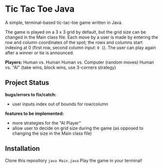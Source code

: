 # Tic Tac Toe Java
A simple, terminal-based tic-tac-toe game written in Java. 

The game is played on a 3 x 3 grid by default, but the grid size can be changed in the Main class file. 
Each move by a user is made by entering the row and column coordinates of the spot; the rows and columns start indexing at 0 (first row, second column input: `0 1`). The user can play again after a winner or tie is announced. 

**Players:**
Human vs. Human
Human vs. Computer (random moves)
Human vs. "AI" (take wins, block wins, use 3-corners strategy)

## Project Status
**bugs/errors to fix/catch:**
- user inputs index out of bounds for row/column

**features to be implemented:**
- more strategies for the "AI Player" 
- allow user to decide on grid size during the game (as opposed to changing the size in the Main class file)

## Installation
Clone this repository 
`java Main.java`
Play the game in your terminal!
